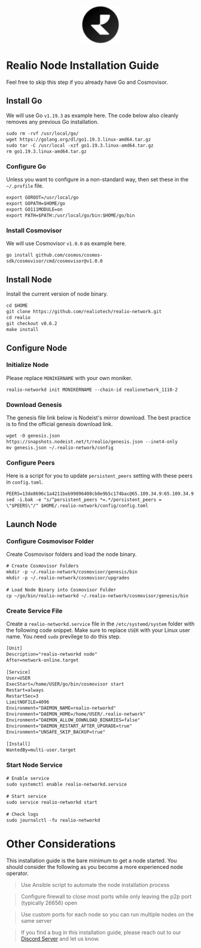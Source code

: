 <p align="center">
  <img height="100" height="auto" src="https://raw.githubusercontent.com/Nodeist/Kurulumlar/main/logos/realio.png">
</p>



# Realio Node Installation Guide
Feel free to skip this step if you already have Go and Cosmovisor.


## Install Go
We will use Go `v1.19.3` as example here. The code below also cleanly removes any previous Go installation.

```
sudo rm -rvf /usr/local/go/
wget https://golang.org/dl/go1.19.3.linux-amd64.tar.gz
sudo tar -C /usr/local -xzf go1.19.3.linux-amd64.tar.gz
rm go1.19.3.linux-amd64.tar.gz
```

### Configure Go
Unless you want to configure in a non-standard way, then set these in the `~/.profile` file.

```
export GOROOT=/usr/local/go
export GOPATH=$HOME/go
export GO111MODULE=on
export PATH=$PATH:/usr/local/go/bin:$HOME/go/bin
```


### Install Cosmovisor
We will use Cosmovisor `v1.0.0` as example here.

```
go install github.com/cosmos/cosmos-sdk/cosmovisor/cmd/cosmovisor@v1.0.0
```

## Install Node
Install the current version of node binary.

```
cd $HOME
git clone https://github.com/realiotech/realio-network.git
cd realio
git checkout v0.6.2
make install
```

## Configure Node
### Initialize Node
Please replace `MONIKERNAME` with your own moniker.

```
realio-networkd init MONIKERNAME --chain-id realionetwork_1110-2
```

### Download Genesis
The genesis file link below is Nodeist's mirror download. The best practice is to find the official genesis download link.

```
wget -O genesis.json https://snapshots.nodeist.net/t/realio/genesis.json --inet4-only
mv genesis.json ~/.realio-network/config
```

### Configure Peers
Here is a script for you to update `persistent_peers` setting with these peers in `config.toml`.
```
PEERS=13de8696c1a4211beb99896408cb0e9b5c174bac@65.109.34.9:65.109.34.9:36656,aa194e9f9add331ee8ba15d2c3d8860c5a50713f@143.110.230.177:26656
sed -i.bak -e "s/^persistent_peers *=.*/persistent_peers = \"$PEERS\"/" $HOME/.realio-network/config/config.toml
```

## Launch Node
### Configure Cosmovisor Folder
Create Cosmovisor folders and load the node binary.

```
# Create Cosmovisor Folders
mkdir -p ~/.realio-network/cosmovisor/genesis/bin
mkdir -p ~/.realio-network/cosmovisor/upgrades

# Load Node Binary into Cosmovisor Folder
cp ~/go/bin/realio-networkd ~/.realio-network/cosmovisor/genesis/bin
```

### Create Service File
Create a `realio-networkd.service` file in the `/etc/systemd/system` folder with the following code snippet. Make sure to replace `USER` with your Linux user name. You need `sudo` previlege to do this step.

```
[Unit]
Description="realio-networkd node"
After=network-online.target

[Service]
User=USER
ExecStart=/home/USER/go/bin/cosmovisor start
Restart=always
RestartSec=3
LimitNOFILE=4096
Environment="DAEMON_NAME=realio-networkd"
Environment="DAEMON_HOME=/home/USER/.realio-network"
Environment="DAEMON_ALLOW_DOWNLOAD_BINARIES=false"
Environment="DAEMON_RESTART_AFTER_UPGRADE=true"
Environment="UNSAFE_SKIP_BACKUP=true"

[Install]
WantedBy=multi-user.target
```

### Start Node Service
```
# Enable service
sudo systemctl enable realio-networkd.service

# Start service
sudo service realio-networkd start

# Check logs
sudo journalctl -fu realio-networkd
```

# Other Considerations
This installation guide is the bare minimum to get a node started. You should consider the following as you become a more experienced node operator.

> Use Ansible script to automate the node installation process

> Configure firewall to close most ports while only leaving the p2p port (typically 26656) open

> Use custom ports for each node so you can run multiple nodes on the same server

> If you find a bug in this installation guide, please reach out to our [Discord Server](https://discord.gg/yV2nEunsTY) and let us know.
